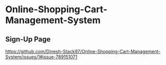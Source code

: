 # Online-Shopping-Cart-Management-System

## Sign-Up Page

https://github.com/Dinesh-Stack97/Online-Shopping-Cart-Management-System/issues/1#issue-789151071
